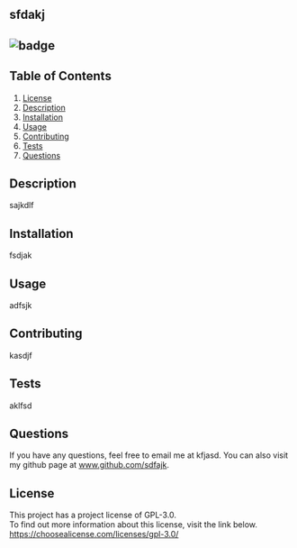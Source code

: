 
  
  ## sfdakj

  ## ![badge](https://img.shields.io/badge/License-GPL-3.0-blue.svg)


  ## Table of Contents
  1.  [License](#license)
  2.  [Description](#description)
  3.  [Installation](#installation)
  4.  [Usage](#usage)
  5.  [Contributing](#contributing)
  6.  [Tests](#tests)
  7.  [Questions](#questions)

 ## Description
 sajkdlf

 ## Installation 
 fsdjak

 ## Usage 
 adfsjk

 ## Contributing 
 kasdjf

 ## Tests 
 aklfsd

 ## Questions
 If you have any questions, feel free to email me at kfjasd. 
 You can also visit my github page at www.github.com/sdfajk.
 
 ## License 
 This project has a project license of GPL-3.0.  
 To find out more information about this license, visit the link below.
 https://choosealicense.com/licenses/gpl-3.0/

